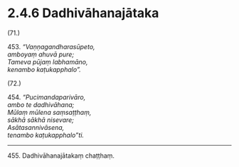 

# 2.4.6 Dadhivāhanajātaka




(71.)

453\. _“Vaṇṇagandharasūpeto,_  
_amboyaṃ ahuvā pure;_  
_Tameva pūjaṃ labhamāno,_  
_kenambo kaṭukapphalo”._  


(72.)

454\. _“Pucimandaparivāro,_  
_ambo te dadhivāhana;_  
_Mūlaṃ mūlena saṃsaṭṭhaṃ,_  
_sākhā sākhā nisevare;_  
_Asātasannivāsena,_  
_tenambo kaṭukapphalo”ti._  


---

455\. Dadhivāhanajātakaṃ chaṭṭhaṃ.





